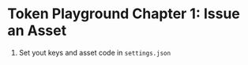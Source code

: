# Token Playground Chapter 1: Issue an Asset

1. Set yout keys and asset code in `settings.json`
```
```